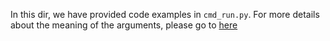 In this dir, we have provided code examples in `cmd_run.py`. For more details about the meaning of the arguments, please go to [here](https://github.com/HICAI-ZJU/iMoLD)
